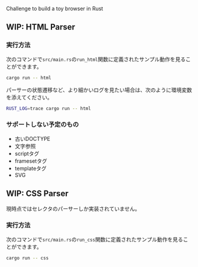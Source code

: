 Challenge to build a toy browser in Rust

## WIP: HTML Parser

### 実行方法

次のコマンドで`src/main.rs`の`run_html`関数に定義されたサンプル動作を見ることができます。

```bash
cargo run -- html
```

パーサーの状態遷移など、より細かいログを見たい場合は、次のように環境変数を添えてください。

```bash
RUST_LOG=trace cargo run -- html
```

### サポートしない予定のもの

- 古いDOCTYPE
- 文字参照
- scriptタグ
- framesetタグ
- templateタグ
- SVG

## WIP: CSS Parser

現時点ではセレクタのパーサーしか実装されていません。

### 実行方法

次のコマンドで`src/main.rs`の`run_css`関数に定義されたサンプル動作を見ることができます。

```bash
cargo run -- css
```

